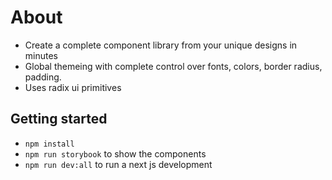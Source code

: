 # About

- Create a complete component library from your unique designs in minutes
- Global themeing with complete control over fonts, colors, border radius, padding.
- Uses radix ui primitives

## Getting started

- `npm install`
- `npm run storybook` to show the components
- `npm run dev:all` to run a next js development
